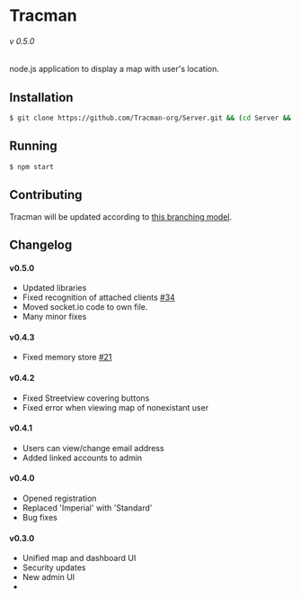 # Tracman
###### v 0.5.0

node.js application to display a map with user's location.  

## Installation
```sh
$ git clone https://github.com/Tracman-org/Server.git && (cd Server && exec npm install)
```

## Running

```sh
$ npm start
```

## Contributing

Tracman will be updated according to [this branching model](http://nvie.com/posts/a-successful-git-branching-model). 

## Changelog

#### v0.5.0

* Updated libraries
* Fixed recognition of attached clients [#34](https://github.com/Tracman-org/Server/issues/21)
* Moved socket.io code to own file. 
* Many minor fixes

#### v0.4.3

* Fixed memory store [#21](https://github.com/Tracman-org/Server/issues/21)

#### v0.4.2

* Fixed Streetview covering buttons
* Fixed error when viewing map of nonexistant user

#### v0.4.1

* Users can view/change email address
* Added linked accounts to admin

#### v0.4.0

* Opened registration
* Replaced 'Imperial' with 'Standard'
* Bug fixes

#### v0.3.0

* Unified map and dashboard UI
* Security updates
* New admin UI
* 